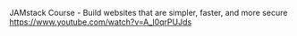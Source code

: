 JAMstack Course - Build websites that are simpler, faster, and more secure
https://www.youtube.com/watch?v=A_l0qrPUJds